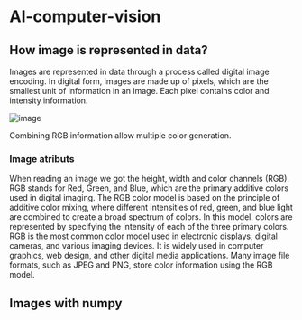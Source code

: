# AI-computer-vision


## How image is represented in data?

Images are represented in data through a process called digital image encoding. In digital form, images are made up of pixels, which are the smallest unit of information in an image. Each pixel contains color and intensity information.

![image](https://github.com/glauberss2007/AI-computer-vision/assets/22028539/07655d3f-95ce-4a53-b935-66d529a02009)

Combining RGB information allow multiple color generation.

### Image atributs

When reading an image we got the height, width and color channels (RGB). RGB stands for Red, Green, and Blue, which are the primary additive colors used in digital imaging. The RGB color model is based on the principle of additive color mixing, where different intensities of red, green, and blue light are combined to create a broad spectrum of colors. In this model, colors are represented by specifying the intensity of each of the three primary colors. RGB is the most common color model used in electronic displays, digital cameras, and various imaging devices. It is widely used in computer graphics, web design, and other digital media applications. Many image file formats, such as JPEG and PNG, store color information using the RGB model.

## Images with numpy

